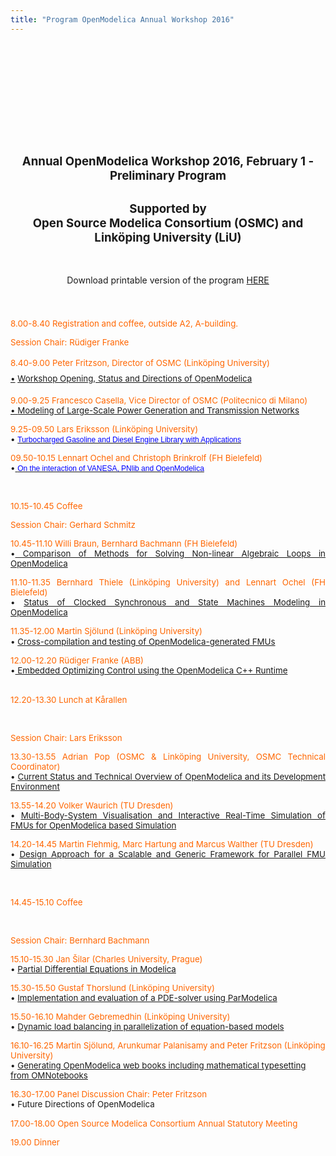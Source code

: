 ```yaml
---
title: "Program OpenModelica Annual Workshop 2016"
---
```

<h2 style="text-align: center;">&nbsp;</h2>
<h2 style="text-align: center;">&nbsp;</h2>
<h2 style="text-align: center;">&nbsp;</h2>
<h2 style="text-align: center;"><span style="font-size: 14pt;">Annual OpenModelica Workshop 2016, February 1 - Preliminary Program</span></h2>
<h2 style="text-align: center;"><span style="font-size: 14pt;">Supported by</span><br /><span style="font-size: 14pt;">Open Source Modelica Consortium (OSMC) and Linköping University (LiU)</span></h2>
<p>&nbsp;</p>
<p style="text-align: center;">Download printable version of the program <a href="images/docs/openmodelica2016/OpenModelicaWorkshop2016.pdf">HERE</a></p>
<p style="text-align: center;"><span style="color: #ff6600; line-height: 1.8;">&nbsp;</span></p>
<p style="text-align: justify;"><span style="font-size: 10pt; color: #ff6600;">8.00-8.40 Registration and coffee, outside A2, A-building.</span></p>
<p style="text-align: justify;"><span style="font-size: 10pt; color: #ff6600;">Session Chair: Rüdiger Franke</span></p>
<div style="text-align: justify;"><span style="color: #ff6600; font-size: 10pt;"><span style="font-size: 10pt; line-height: 1.8;">8.40-9.00 Peter Fritzson, Director of OSMC (Linköping University)</span></span></div>
<div style="text-align: justify;"><span style="font-size: 10pt;"><a href="http://www.openmodelica.org/images/docs/openmodelica2015/OpenModelica2015-talk01-Peter-FritzsonOpenModelica-Workshop-Opening%20v1.pdf"></a><a href="http://www.openmodelica.org/images/docs/openmodelica2015/OpenModelica2015-talk02-Franke_Optimization.pdf" style="font-size: 13.3333px; line-height: 24px; text-align: justify;">•</a><span style="font-size: 10pt; line-height: 1.8;">&nbsp;</span><span style="font-size: 10pt; line-height: 1.8; color: #000000;"><a href="images/M_images/OpenModelicaWorkshop-2016/OpenModelica2016-talk01-Peter-FritzsonOpenModelica-Workshop-Opening%20v2.pdf">Workshop Opening, Status and Directions of OpenModelica</a>&nbsp;</span></span></div>
<p style="text-align: justify;"><span style="color: #ff6600; font-size: 10pt;">9.00-9.25 Francesco Casella, Vice Director of OSMC (Politecnico di Milano)</span><br /><span style="font-size: 10pt;"><a href="http://www.openmodelica.org/images/docs/openmodelica2015/OpenModelica2015-talk02-Franke_Optimization.pdf">• </a><a href="images/M_images/OpenModelicaWorkshop-2016/OpenModelica2016-talk02-Francesco-%20Modeling%20of%20Large-Scale%20Power.pdf">Modeling of Large-Scale Power Generation and Transmission Networks</a></span></p>
<p style="text-align: justify;"><span style="font-size: 10pt; color: #ff6600;">9.25-09.50&nbsp;Lars Eriksson (Linköping University)</span><br /><span style="font-size: 10pt;">•&nbsp;<a href="images/M_images/OpenModelicaWorkshop-2016/OpenModelica2016-talk03-LarsEriksson-Turbocharged%20Gasoline%20and%20Diesel%20Engine%20.pdf"><span style="color: #0000ff;"><span style="font-size: 9pt; font-family: Verdana, sans-serif; color: #0000ff;">Turbocharged Gasoline and Diesel Engine Library with Applications</span></span></a></span></p>
<p style="text-align: justify;"><span style="font-size: 10pt; color: #ff6600;">09.50-10.15&nbsp;Lennart Ochel and Christoph Brinkrolf (FH Bielefeld)</span><br /><span style="font-size: 10pt;">•<span style="color: #0000ff;"><a href="http://www.modprod.liu.se/filarkiv/1.672868/OpenModelica2016-talk04-LennartOchel-OntheinteractionofVANESA.pdf"> </a><a href="images/M_images/OpenModelicaWorkshop-2016/OpenModelica2016-talk04-Lennart%20Ochel-On%20the%20interaction%20of%20VANESA.pdf"><span style="color: #0000ff;"><span style="font-size: 9pt; font-family: Verdana, sans-serif; color: #000000;"><span style="color: #0000ff;">On the interaction of VANESA, PNlib and OpenModelica</span></span></span></a></span></span></p>
<p style="text-align: justify;">&nbsp;</p>
<p style="text-align: justify;"><span style="font-size: 10pt; color: #ff6600;">10.15-10.45 Coffee</span></p>
<p style="text-align: justify;"><span style="font-size: 10pt; color: #ff6600;">Session Chair:&nbsp;Gerhard Schmitz</span></p>
<p style="text-align: justify;"><span style="font-size: 10pt; color: #ff6600;">10.45-11.10&nbsp;Willi Braun, Bernhard Bachmann (FH Bielefeld)</span><br /><span style="font-size: 10pt;">•<a href="images/M_images/OpenModelicaWorkshop-2016/OpenModelica2016-talk05-WilliBraun-Comparison%20of%20Methods%20for%20Solving%20Non-linear%20Algebraic%20Loops%20.pdf"> Comparison of Methods for Solving Non-linear Algebraic Loops in OpenModelica</a></span></p>
<p style="text-align: justify;"><span style="font-size: 10pt; color: #ff6600;">11.10-11.35&nbsp;Bernhard Thiele (Linköping University) and Lennart Ochel (FH Bielefeld)</span><br /><span style="font-size: 10pt;">• <a href="images/M_images/OpenModelicaWorkshop-2016/OpenModelica2016-talk06-Bernhard%20Thiele-Status%20of%20Clocked%20Synchronous.pdf">Status of Clocked Synchronous and State Machines Modeling in OpenModelica</a></span></p>
<p style="text-align: justify;"><span style="font-size: 10pt; color: #ff6600;">11.35-12.00&nbsp;Martin Sjölund (Linköping University)</span><br /><span style="font-size: 10pt;">• <a href="images/M_images/OpenModelicaWorkshop-2016/OpenModelica2016-talk07-Martin%20Sjölund-Cross-Compilation%20and%20testing.pdf">Cross-compilation and testing of OpenModelica-generated FMUs</a></span>&nbsp;&nbsp;</p>
<div><span style="font-size: 10pt; color: #ff6600;">12.00-12.20&nbsp;Rüdiger Franke (ABB)</span></div>
<div><span style="font-size: 10pt;">•<a href="images/M_images/OpenModelicaWorkshop-2016/OpenModelica2016-talk08-RudigerFranke-Embedded%20Optimizing%20Control%20.pdf">&nbsp;Embedded Optimizing Control using the OpenModelica C++ Runtime</a><br /></span></div>
<div>&nbsp;</div>
<p style="text-align: justify;"><span style="font-size: 10pt; color: #ff6600;">12.20-13.30 Lunch at Kårallen</span></p>
<p style="text-align: justify;"><span style="font-size: 10pt; color: #ff6600;"></span>&nbsp;</p>
<p style="text-align: justify;"><span style="font-size: 10pt; color: #ff6600;">Session Chair:&nbsp;Lars Eriksson</span></p>
<p style="text-align: justify;"><span style="font-size: 10pt; color: #ff6600;">13.30-13.55 Adrian Pop (OSMC &amp; Linköping University, OSMC Technical Coordinator)</span><br /><span style="font-size: 10pt;">• <a href="images/M_images/OpenModelicaWorkshop-2016/OpenModelica2016-talk09-AdrianPop-Current%20Status%20and%20Technical%20Overview%20.pdf">Current Status and Technical Overview of OpenModelica and its Development Environment</a></span></p>
<p style="text-align: justify;"><span style="font-size: 10pt; color: #ff6600;">13.55-14.20&nbsp;Volker Waurich (TU Dresden)</span><br /><span style="font-size: 10pt;">• <a href="images/M_images/OpenModelicaWorkshop-2016/OpenModelica2016-talk10-VolkerWaurich-Multi-Body-System%20Visualisation.pdf">Multi-Body-System Visualisation and Interactive Real-Time Simulation of FMUs for OpenModelica based Simulation</a></span></p>
<p style="text-align: justify;"><span style="font-size: 10pt; color: #ff6600;">14.20-14.45&nbsp;Martin Flehmig, Marc Hartung and Marcus Walther (TU Dresden)</span><br /><span style="font-size: 10pt;">• <a href="images/M_images/OpenModelicaWorkshop-2016/OpenModelica2016-talk11-Martinflehmig-Design%20Approach%20for%20a%20Scalable.pdf">Design Approach for a Scalable and Generic Framework for Parallel FMU Simulation</a></span></p>
<p>&nbsp;</p>
<p><span style="font-size: 10pt; color: #ff6600;">14.45-15.10 Coffee</span></p>
<p>&nbsp;</p>
<p><span style="font-size: 10pt; color: #ff6600;">Session Chair:&nbsp;Bernhard Bachmann</span></p>
<p><span style="font-size: 10pt; color: #ff6600;">15.10-15.30&nbsp;Jan Šilar (Charles University, Prague)</span><br /><span style="font-size: 10pt;">• <a href="images/M_images/OpenModelicaWorkshop-2016/OpenModelica2016-talk12-JanSilar-Partial%20Differential%20Equations%20in%20Modelica.pdf">Partial Differential Equations in Modelica</a></span></p>
<p><span style="font-size: 10pt; color: #ff6600;">15.30-15.50&nbsp;Gustaf Thorslund (Linköping University)</span><br /><span style="font-size: 10pt;">• <a href="images/docs/openmodelica2015/OpenModelica2015-talk12%20Initialization_Ochel.pdf"></a><a href="images/M_images/OpenModelicaWorkshop-2016/OpenModelica2016-talk13-Gustaf_Thorslund-Implementation%20and%20evaluation%20PDE%20ParModelica.pdf">Implementation and evaluation of a PDE-solver using ParModelica</a><br /></span></p>
<p><span style="font-size: 10pt; color: #ff6600;">15.50-16.10&nbsp;Mahder Gebremedhin (Linköping University)</span><br /><span style="font-size: 10pt;">•&nbsp;<a href="images/M_images/OpenModelicaWorkshop-2016/OpenModelica2016-talk14-MahderGebremedhin-Dynamic%20load%20balancing%20.pdf">Dynamic load balancing in parallelization of equation-based models</a></span></p>
<p><span style="font-size: 10pt; color: #ff6600;">16.10-16.25&nbsp;Martin Sjölund, Arunkumar Palanisamy and Peter Fritzson (Linköping University)</span><br /><span style="font-size: 10pt;">• <a href="images/M_images/OpenModelicaWorkshop-2016/OpenModelica2016-talk15-Arunkumar-Generating%20OpenModelica%20Webbook.pdf">Generating OpenModelica web books including mathematical typesetting from OMNotebooks</a></span></p>
<p><span style="font-size: 10pt; color: #ff6600;">16.30-17.00 Panel Discussion Chair: Peter Fritzson</span><br /><span style="font-size: 10pt;">• Future Directions of OpenModelica</span></p>
<p><span style="font-size: 10pt; color: #ff6600;">17.00-18.00 Open Source Modelica Consortium Annual Statutory Meeting</span>&nbsp;</p>
<p><span style="font-size: 10pt; color: #ff6600;">19.00 Dinner</span></p>
<p>&nbsp;</p>